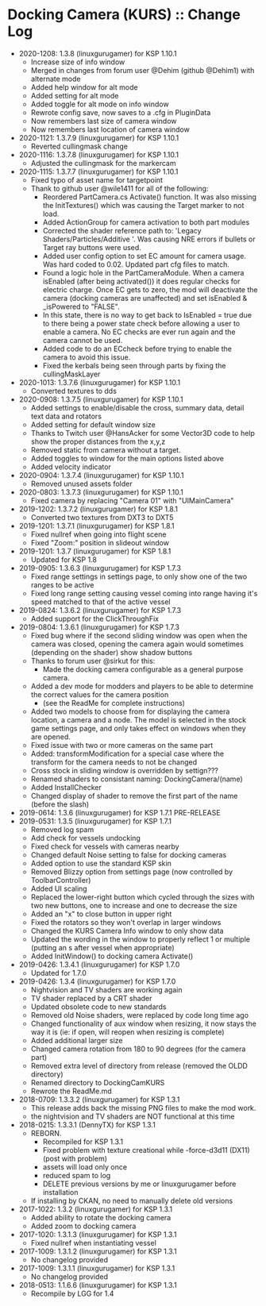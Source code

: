 # Docking Camera (KURS) :: Change Log

* 2020-1208: 1.3.8 (linuxgurugamer) for KSP 1.10.1
	+ Increase size of info window
	+ Merged in changes from forum user @Dehim (github @Dehim1) with alternate mode
	+ Added help window for alt mode
	+ Added setting for alt mode
	+ Added toggle for alt mode on info window
	+ Rewrote config save, now saves to a .cfg in PluginData
	+ Now remembers last size of camera window
	+ Now remembers last location of camera window
* 2020-1121: 1.3.7.9 (linuxgurugamer) for KSP 1.10.1
	+ Reverted cullingmask change
* 2020-1116: 1.3.7.8 (linuxgurugamer) for KSP 1.10.1
	+ Adjusted the cullingmask for the markercam
* 2020-1115: 1.3.7.7 (linuxgurugamer) for KSP 1.10.1
	+ Fixed typo of asset name for targetpoint
	+ Thank to github user @wile1411 for all of the following:
		- Reordered PartCamera.cs Activate() function. It was also missing the InitTextures() which was causing the Target marker to not load.
		- Added ActionGroup for camera activation to both part modules
		- Corrected the shader reference path to: 'Legacy Shaders/Particles/Additive '. Was causing NRE errors if bullets or Target ray buttons were used.
		- Added user config option to set EC amount for camera usage. Was hard coded to 0.02. Updated part cfg files to match.
		- Found a logic hole in the PartCameraModule. When a camera isEnabled (after being activated()) it does regular checks for electric charge. Once EC gets to zero, the mod will deactivate the camera (docking cameras are unaffected) and set isEnabled & _isPowered to "FALSE".
		- In this state, there is no way to get back to IsEnabled = true due to there being a power state check before allowing a user to enable a camera. No EC checks are ever run again and the camera cannot be used.
		- Added code to do an ECcheck before trying to enable the camera to avoid this issue.
		- Fixed the kerbals being seen through parts by fixing the cullingMaskLayer
* 2020-1013: 1.3.7.6 (linuxgurugamer) for KSP 1.10.1
	+ Converted textures to dds
* 2020-0908: 1.3.7.5 (linuxgurugamer) for KSP 1.10.1
	+ Added settings to enable/disable the cross, summary data, detail text data and rotators
	+ Added setting for default window size
	+ Thanks to Twitch user @HansAcker for some Vector3D code to help show the proper distances from the x,y,z
	+ Removed static from camera without a target.
	+ Added toggles to window for the main options listed above
	+ Added velocity indicator
* 2020-0904: 1.3.7.4 (linuxgurugamer) for KSP 1.10.1
	+ Removed unused assets folder
* 2020-0803: 1.3.7.3 (linuxgurugamer) for KSP 1.10.1
	+ Fixed camera by replacing "Camera 01" with "UIMainCamera"
* 2019-1202: 1.3.7.2 (linuxgurugamer) for KSP 1.8.1
	+ Converted two textures from DXT3 to DXT5
* 2019-1201: 1.3.7.1 (linuxgurugamer) for KSP 1.8.1
	+ Fixed nullref when going into flight scene
	+ Fixed "Zoom:" position in slideout window
* 2019-1201: 1.3.7 (linuxgurugamer) for KSP 1.8.1
	+ Updated for KSP 1.8
* 2019-0905: 1.3.6.3 (linuxgurugamer) for KSP 1.7.3
	+ Fixed range settings in settings page, to only show one of the two ranges to be active
	+ Fixed long range setting causing vessel coming into range having it's speed matched to that of the active vessel
* 2019-0824: 1.3.6.2 (linuxgurugamer) for KSP 1.7.3
	+ Added support for the ClickThroughFix
* 2019-0804: 1.3.6.1 (linuxgurugamer) for KSP 1.7.3
	+ Fixed bug where if the second sliding window was open when the camera was closed, opening the camera again would sometimes (depending on the shader) show shadow buttons
	+ Thanks to forum user @sirkut for this:
		- Made the docking camera configurable as a general purpose camera.
	+ Added a dev mode for modders and players to be able to determine the correct values for the camera position
		- (see the ReadMe for complete instructions)
	+ Added two models to choose from for displaying the camera location, a camera and a node.  The model is selected in the stock game settings page, and only takes effect on windows when they are opened.
	+ Fixed issue with two or more cameras on the same part
	+ Added: transformModification for a special case where the transform for the camera needs to not be changed
	+ Cross stock in sliding window is overridden by settign???
	+ Renamed shaders to consistant naming: DockingCamera/(name)
	+ Added InstallChecker
	+ Changed display of shader to remove the first part of the name (before the slash)
* 2019-0614: 1.3.6 (linuxgurugamer) for KSP 1.7.1 PRE-RELEASE
* 2019-0531: 1.3.5 (linuxgurugamer) for KSP 1.7.1
	+ Removed log spam
	+ Add check for vessels undocking
	+ Fixed check for vessels with cameras nearby
	+ Changed default Noise setting to false for docking cameras
	+ Added option to use the standard KSP skin
	+ Removed Blizzy option from settings page (now controlled by ToolbarController)
	+ Added UI scaling
	+ Replaced the lower-right button which cycled through the sizes with two new buttons, one to increase and one to decrease the size
	+ Added an "x" to close button in upper right
	+ Fixed the rotators so they won't overlap in larger windows
	+ Changed the KURS Camera Info window to only show data
	+ Updated the wording in the window to properly reflect 1 or multiple (putting an s after vessel when appropriate)
	+ Added InitWindow() to docking camera Activate()
* 2019-0426: 1.3.4.1 (linuxgurugamer) for KSP 1.7.0
	+ Updated for 1.7.0
* 2019-0426: 1.3.4 (linuxgurugamer) for KSP 1.7.0
	+ Nightvision and TV shaders are working again
	+ TV shader replaced by a CRT shader
	+ Updated obsolete code to new standards
	+ Removed old Noise shaders, were replaced by code long time ago
	+ Changed functionality of aux window when resizing, it now stays the way it is (ie: if open, will reopen when resizing is complete)
	+ Added additional larger size
	+ Changed camera rotation from 180 to 90 degrees (for the camera part)
	+ Removed extra level of directory from release (removed the OLDD directory)
	+ Renamed directory to DockingCamKURS
	+ Rewrote the ReadMe.md
* 2018-0709: 1.3.3.2 (linuxgurugamer) for KSP 1.3.1
	+ This release adds back the missing PNG files to make the mod work.
	+ the nightvision and TV shaders are NOT functional at this time
* 2018-0215: 1.3.3.1 (DennyTX) for KSP 1.3.1
	+ REBORN.
		- Recompiled for KSP 1.3.1
		- Fixed problem with texture creational while -force-d3d11 (DX11) (post with problem)
		- assets will load only once
		- reduced spam to log
		- DELETE previous versions by me or linuxgurugamer before installation
	+ If installing by CKAN, no need to manually delete old versions
* 2017-1022: 1.3.2 (linuxgurugamer) for KSP 1.3.1
	+ Added ability to rotate the docking camera
	+ Added zoom to docking camera
* 2017-1020: 1.3.1.3 (linuxgurugamer) for KSP 1.3.1
	+ Fixed nullref when instantiating vessel
* 2017-1009: 1.3.1.2 (linuxgurugamer) for KSP 1.3.1
	+ No changelog provided
* 2017-1009: 1.3.1.1 (linuxgurugamer) for KSP 1.3.1
	+ No changelog provided
* 2018-0513: 1.1.6.6 (linuxgurugamer) for KSP 1.3.1
	+ Recompile by LGG for 1.4

